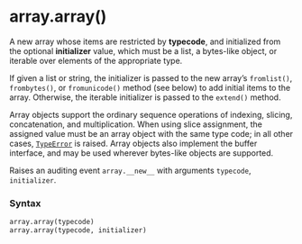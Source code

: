 # array.array()

A new array whose items are restricted by **typecode**, and initialized from the optional **initializer** value, which must be a list, a bytes-like object, or iterable over elements of the appropriate type.

If given a list or string, the initializer is passed to the new array’s `fromlist()`, `frombytes()`, or `fromunicode()` method (see below) to add initial items to the array. Otherwise, the iterable initializer is passed to the `extend()` method.

Array objects support the ordinary sequence operations of indexing, slicing, concatenation, and multiplication. When using slice assignment, the assigned value must be an array object with the same type code; in all other cases, [`TypeError`](/exceptions/TypeError.md) is raised. Array objects also implement the buffer interface, and may be used wherever bytes-like objects are supported.

Raises an auditing event `array.__new__` with arguments `typecode`, `initializer`.

### Syntax

```python
array.array(typecode)
array.array(typecode, initializer)
```